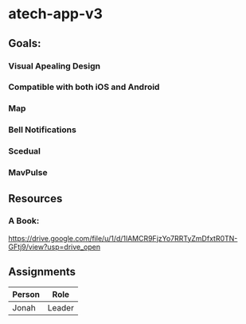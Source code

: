 # atech-app-v3
## Goals:
### Visual Apealing Design
### Compatible with both iOS and Android
### Map
### Bell Notifications
### Scedual
### MavPulse

## Resources
### A Book:
  https://drive.google.com/file/u/1/d/1lAMCR9FjzYo7RRTyZmDfxtR0TN-GFtj9/view?usp=drive_open

## Assignments
Person | Role
------------ | -------------
Jonah | Leader
